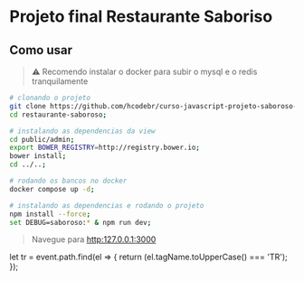 # Projeto final Restaurante Saboriso

## Como usar

> ⚠️ Recomendo instalar o docker para subir o mysql e o redis tranquilamente

```sh
# clonando o projeto
git clone https://github.com/hcodebr/curso-javascript-projeto-saboroso-clone-final.git restaurante-saboroso;
cd restaurante-saboroso;

# instalando as dependencias da view
cd public/admin;
export BOWER_REGISTRY=http://registry.bower.io;
bower install;
cd ../..;

# rodando os bancos no docker
docker compose up -d;

# instalando as dependencias e rodando o projeto
npm install --force;
set DEBUG=saboroso:* & npm run dev;
```

> Navegue para [http:127.0.0.1:3000](http:127.0.0.1:3000)
>
let tr = event.path.find(el => {
    return (el.tagName.toUpperCase() === 'TR');
});
